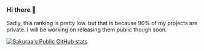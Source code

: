 ### Hi there 👋

Sadly, this ranking is pretty low. but that is because 90% of my projects are private. I will be working on releasing them public though soon.

[![Sakuraa's Public GitHub stats](https://github-readme-stats.vercel.app/api?username=SakuraaDevelopment)](https://github.com/anuraghazra/github-readme-stats)
